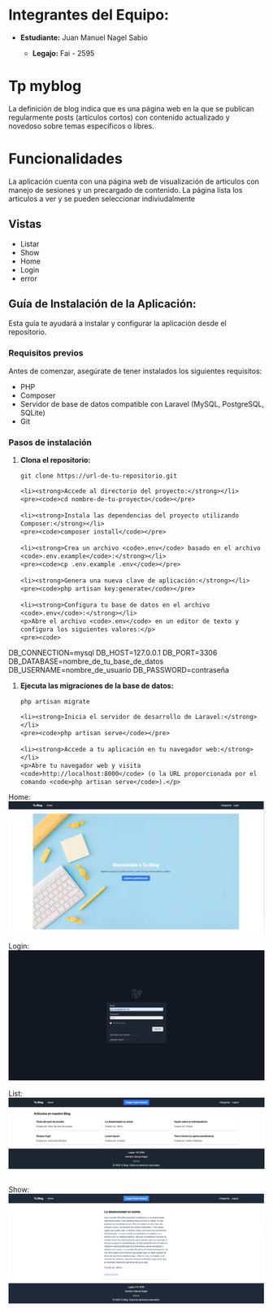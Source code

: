 <h1>Integrantes del Equipo:</h1>
  <ul>
    <li><strong>Estudiante:</strong> Juan Manuel Nagel Sabio</li>
    <ul>
      <li><strong>Legajo:</strong> Fai - 2595</li>
    </ul>
  </ul>
    <h1>Tp myblog</h1>
    <p> La definición de blog indica que es una página
web en la que se publican regularmente posts (artículos cortos) con contenido actualizado y
novedoso sobre temas específicos o libres. </p>

<h1>Funcionalidades</h1>
<p>La aplicación cuenta con una página web de visualización de articulos con manejo de sesiones y un precargado de contenido. La página lista los articulos a ver y se pueden seleccionar indiviudalmente</p>
<h2>Vistas</h2>
<ul>
    <li>Listar</li>
    <li>Show</li>
    <li>Home</li>
    <li>Login</li>
    <li>error</li>
  </ul>

  <h2>Guía de Instalación de la Aplicación:</h2>

<p>Esta guía te ayudará a instalar y configurar la aplicación desde el repositorio.</p>

<h3>Requisitos previos</h3>

<p>Antes de comenzar, asegúrate de tener instalados los siguientes requisitos:</p>
<ul>
    <li>PHP</li>
    <li>Composer</li>
    <li>Servidor de base de datos compatible con Laravel (MySQL, PostgreSQL, SQLite)</li>
    <li>Git</li>
</ul>

<h3>Pasos de instalación</h3>

<ol>
    <li><strong>Clona el repositorio:</strong></li>
    <pre><code>git clone https://url-de-tu-repositorio.git</code></pre>

    <li><strong>Accede al directorio del proyecto:</strong></li>
    <pre><code>cd nombre-de-tu-proyecto</code></pre>

    <li><strong>Instala las dependencias del proyecto utilizando Composer:</strong></li>
    <pre><code>composer install</code></pre>

    <li><strong>Crea un archivo <code>.env</code> basado en el archivo <code>.env.example</code>:</strong></li>
    <pre><code>cp .env.example .env</code></pre>

    <li><strong>Genera una nueva clave de aplicación:</strong></li>
    <pre><code>php artisan key:generate</code></pre>

    <li><strong>Configura tu base de datos en el archivo <code>.env</code>:</strong></li>
    <p>Abre el archivo <code>.env</code> en un editor de texto y configura los siguientes valores:</p>
    <pre><code>
</ol>
DB_CONNECTION=mysql
DB_HOST=127.0.0.1
DB_PORT=3306
DB_DATABASE=nombre_de_tu_base_de_datos
DB_USERNAME=nombre_de_usuario
DB_PASSWORD=contraseña
   
<ol>
    <li><strong>Ejecuta las migraciones de la base de datos:</strong></li>
    <pre><code>php artisan migrate</code></pre>

    <li><strong>Inicia el servidor de desarrollo de Laravel:</strong></li>
    <pre><code>php artisan serve</code></pre>

    <li><strong>Accede a tu aplicación en tu navegador web:</strong></li>
    <p>Abre tu navegador web y visita <code>http://localhost:8000</code> (o la URL proporcionada por el comando <code>php artisan serve</code>).</p>
</ol>

Home:
![alt text](./public/img/Home.png)

Login: 
![alt text](./public/img/Login.png)

List:
![alt text](./public/img/List.png)

Show:
![alt text](./public/img/Show.png)